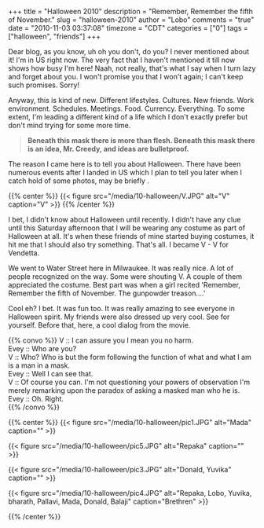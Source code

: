+++
title = "Halloween 2010"
description = "Remember, Remember the fifth of November."
slug = "halloween-2010"
author = "Lobo"
comments = "true"
date = "2010-11-03 03:37:08"
timezone = "CDT"
categories = ["0"]
tags = ["halloween", "friends"]
+++

Dear blog, as you know, uh oh you don't, do you? I never mentioned about it! I'm in US right now. The very fact that I haven't mentioned it till now shows how busy I'm here! Naah, not really, that's what I say when I turn lazy and forget about you. I won't promise you that I won't again; I can't keep such promises. Sorry!

Anyway, this is kind of new. Different lifestyles. Cultures. New friends. Work environment. Schedules. Meetings. Food. Currency. Everything. To some extent, I'm leading a different kind of a life which I don't exactly prefer but don't mind trying for some more time.

> **Beneath this mask there is more than flesh. Beneath this mask there is an idea, Mr. Creedy, and ideas are bulletproof.**


The reason I came here is to tell you about Halloween. There have been numerous events after I landed in US which I plan to tell you later when I catch hold of some photos, may be briefly .

{{% center %}}
{{< figure src="/media/10-halloween/V.JPG" alt="V" caption="V" >}}
{{% /center %}}

I bet, I didn't know about Halloween until recently. I didn't have any clue until this Saturday afternoon that I will be wearing any costume as part of Halloween at all. It's when these friends of mine started buying costumes, it hit me that I should also try something. That's all. I became V - V for Vendetta.

We went to Water Street here in Milwaukee. It was really nice. A lot of people recognized on the way. Some were shouting V. A couple of them appreciated the costume. Best part was when a girl recited 'Remember, Remember the fifth of November. The gunpowder treason....'

Cool eh? I bet. It was fun too. It was really amazing to see everyone in Halloween spirit. My friends were also dressed up very cool. See for yourself. Before that, here, a cool dialog from the movie.

{{% convo %}}
V :: I can assure you I mean you no harm.  
Evey :: Who are you?  
V :: Who? Who is but the form following the function of what and what I am is a man in a mask.  
Evey :: Well I can see that.  
V :: Of course you can. I'm not questioning your powers of observation I'm merely remarking upon the paradox of asking a masked man who he is.  
Evey :: Oh. Right.  
{{% /convo %}}

{{% center %}}
{{< figure src="/media/10-halloween/pic1.JPG" alt="Mada" caption="" >}}

{{< figure src="/media/10-halloween/pic5.JPG" alt="Repaka" caption="" >}}

{{< figure src="/media/10-halloween/pic3.JPG" alt="Donald, Yuvika" caption="" >}}

{{< figure src="/media/10-halloween/pic4.JPG" alt="Repaka, Lobo, Yuvika, bharath, Pallavi, Mada, Donald, Balaji" caption="Brethren" >}}

{{% /center %}}
